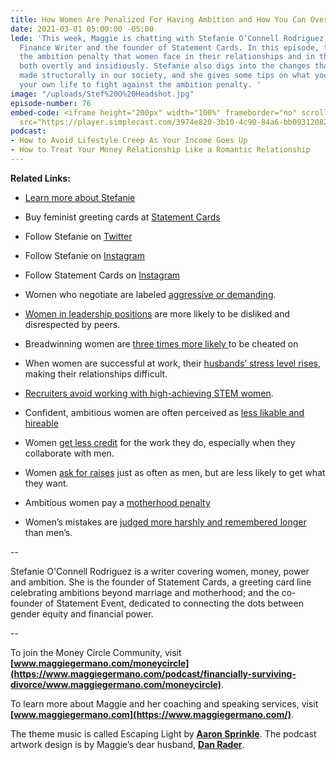 ```yaml
---
title: How Women Are Penalized For Having Ambition and How You Can Overcome It
date: 2021-03-01 05:00:00 -05:00
lede: 'This week, Maggie is chatting with Stefanie O’Connell Rodriguez, who is a Personal
  Finance Writer and the founder of Statement Cards. In this episode, they chat about
  the ambition penalty that women face in their relationships and in the workplace,
  both overtly and insidiously. Stefanie also digs into the changes that need to be
  made structurally in our society, and she gives some tips on what you can do in
  your own life to fight against the ambition penalty. '
image: "/uploads/Stef%20O%20Headshot.jpg"
episode-number: 76
embed-code: <iframe height="200px" width="100%" frameborder="no" scrolling="no" seamless
  src="https://player.simplecast.com/3974e820-3b10-4c90-84a6-bb0931208239?dark=false"></iframe>
podcast:
- How to Avoid Lifestyle Creep As Your Income Goes Up
- How to Treat Your Money Relationship Like a Romantic Relationship
---
```


**Related Links:**

* [Learn more about Stefanie](https://stefanieoconnell.com/)

* Buy feminist greeting cards at [Statement Cards](https://stefanieoconnell.com/statement-cards)

* Follow Stefanie on [Twitter](https://twitter.com/stefanieoconnel)

* Follow Stefanie on [Instagram](https://www.instagram.com/stefanieoconnell/)

* Follow Statement Cards on [Instagram](https://www.instagram.com/statementcards/)

* Women who negotiate are labeled [aggressive or demanding](https://wappp.hks.harvard.edu/files/wappp/files/social_incentives_for_gender_differences_in_the_propensity_to_initiate_negotiations-_sometimes_it_does_hurt_to_ask_0.pdf).

* [Women in leadership positions](https://www.sciencedirect.com/science/article/abs/pii/S0022103111002514) are more likely to be disliked and disrespected by peers.

* Breadwinning women are [three times more likely ](https://journals.sagepub.com/doi/abs/10.1177/0003122415579989)to be cheated on

* When women are successful at work, their [husbands’ stress level rises](https://www.sciencedaily.com/releases/2019/11/191119105549.htm#:\~:text=of%20household%20income-,Study%20of%20US%20data%20shows%20persistent%20social%20norms%20about,can%20harm%20men's%20mental%20health&text=Summary%3A,wages%20rise%20beyond%20that%20point.), making their relationships difficult.

* [Recruiters avoid working with high-achieving STEM women](https://journals.sagepub.com/doi/full/10.1177/0003122418762291).

* Confident, ambitious women are often perceived as [less likable and hireable](https://spssi.onlinelibrary.wiley.com/doi/abs/10.1111/0022-4537.00239)

* Women [get less credit](https://hbr.org/2016/02/proof-that-women-get-less-credit-for-teamwork) for the work they do, especially when they collaborate with men.

* Women [ask for raises](https://onlinelibrary.wiley.com/doi/abs/10.1111/irel.12214) just as often as men, but are less likely to get what they want.

* Ambitious women pay a [motherhood penalty](http://gap.hks.harvard.edu/getting-job-there-motherhood-penalty)

* Women’s mistakes are [judged more harshly and remembered longer](https://fairygodboss.com/articles/women-are-judged-more-harshly-than-men-when-they-make-a-mistake-heres-proof) than men’s.

--

Stefanie O'Connell Rodriguez is a writer covering women, money, power and ambition. She is the founder of Statement Cards, a greeting card line celebrating ambitions beyond marriage and motherhood; and the co-founder of Statement Event, dedicated to connecting the dots between gender equity and financial power.

--

To join the Money Circle Community, visit **[www.maggiegermano.com/moneycircle](https://www.maggiegermano.com/podcast/financially-surviving-divorce/www.maggiegermano.com/moneycircle)**.

To learn more about Maggie and her coaching and speaking services, visit **[www.maggiegermano.com](https://www.maggiegermano.com/)**.

The theme music is called Escaping Light by **[Aaron Sprinkle](http://aaronsprinklemusic.com/)**. The podcast artwork design is by Maggie’s dear husband, **[Dan Rader](https://danrdesign.com/)**.
